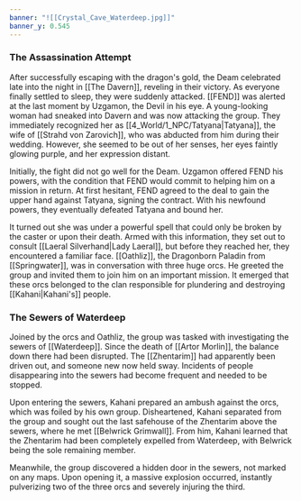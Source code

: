 ```yaml
---
banner: "![[Crystal_Cave_Waterdeep.jpg]]"
banner_y: 0.545
---
```


### The Assassination Attempt
After successfully escaping with the dragon's gold, the Deam celebrated late into the night in [[The Davern]], reveling in their victory. As everyone finally settled to sleep, they were suddenly attacked. [[FEND]] was alerted at the last moment by Uzgamon, the Devil in his eye. A young-looking woman had sneaked into Davern and was now attacking the group. They immediately recognized her as [[4_World/1_NPC/Tatyana|Tatyana]], the wife of [[Strahd von Zarovich]], who was abducted from him during their wedding. However, she seemed to be out of her senses, her eyes faintly glowing purple, and her expression distant.

Initially, the fight did not go well for the Deam. Uzgamon offered FEND his powers, with the condition that FEND would commit to helping him on a mission in return. At first hesitant, FEND agreed to the deal to gain the upper hand against Tatyana, signing the contract. With his newfound powers, they eventually defeated Tatyana and bound her.

It turned out she was under a powerful spell that could only be broken by the caster or upon their death. Armed with this information, they set out to consult [[Laeral Silverhand|Lady Laeral]], but before they reached her, they encountered a familiar face. [[Oathliz]], the Dragonborn Paladin from [[Springwater]], was in conversation with three huge orcs. He greeted the group and invited them to join him on an important mission. It emerged that these orcs belonged to the clan responsible for plundering and destroying [[Kahani|Kahani's]] people.

### The Sewers of Waterdeep
Joined by the orcs and Oathliz, the group was tasked with investigating the sewers of [[Waterdeep]]. Since the death of [[Artor Morlin]], the balance down there had been disrupted. The [[Zhentarim]] had apparently been driven out, and someone new now held sway. Incidents of people disappearing into the sewers had become frequent and needed to be stopped.

Upon entering the sewers, Kahani prepared an ambush against the orcs, which was foiled by his own group. Disheartened, Kahani separated from the group and sought out the last safehouse of the Zhentarim above the sewers, where he met [[Belwrick Grimwall]]. From him, Kahani learned that the Zhentarim had been completely expelled from Waterdeep, with Belwrick being the sole remaining member.

Meanwhile, the group discovered a hidden door in the sewers, not marked on any maps. Upon opening it, a massive explosion occurred, instantly pulverizing two of the three orcs and severely injuring the third.